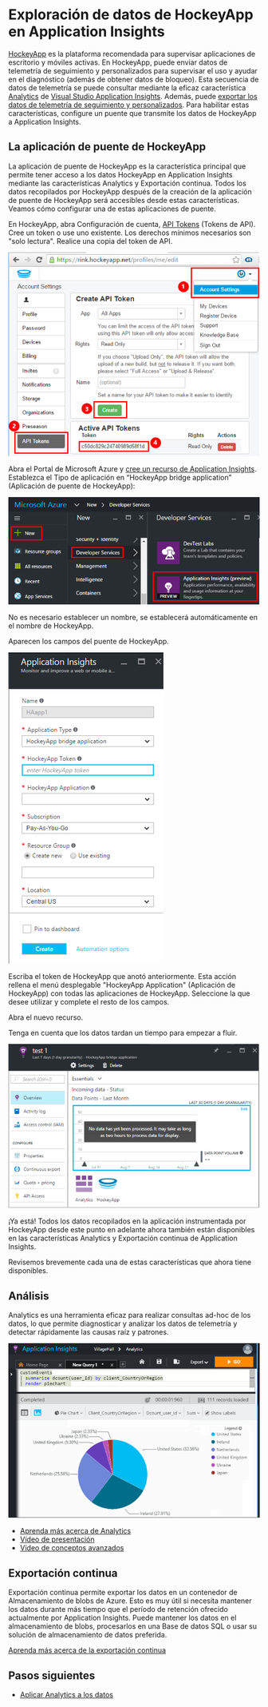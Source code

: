 <properties 
	pageTitle="Exploración de datos de HockeyApp en Application Insights | Microsoft Azure" 
	description="Analice el uso y el rendimiento de la aplicación de Azure con Application Insights." 
	services="application-insights" 
    documentationCenter="windows"
	authors="alancameronwills" 
	manager="douge"/>

<tags 
	ms.service="application-insights" 
	ms.workload="tbd" 
	ms.tgt_pltfrm="ibiza" 
	ms.devlang="na" 
	ms.topic="article" 
	ms.date="08/25/2016" 
	ms.author="awills"/>

#  Exploración de datos de HockeyApp en Application Insights

[HockeyApp](https://azure.microsoft.com/services/hockeyapp/) es la plataforma recomendada para supervisar aplicaciones de escritorio y móviles activas. En HockeyApp, puede enviar datos de telemetría de seguimiento y personalizados para supervisar el uso y ayudar en el diagnóstico (además de obtener datos de bloqueo). Esta secuencia de datos de telemetría se puede consultar mediante la eficaz característica [Analytics](app-insights-analytics.md) de [Visual Studio Application Insights](app-insights-overview.md). Además, puede [exportar los datos de telemetría de seguimiento y personalizados](app-insights-export-telemetry.md). Para habilitar estas características, configure un puente que transmite los datos de HockeyApp a Application Insights.


## La aplicación de puente de HockeyApp

La aplicación de puente de HockeyApp es la característica principal que permite tener acceso a los datos HockeyApp en Application Insights mediante las características Analytics y Exportación continua. Todos los datos recopilados por HockeyApp después de la creación de la aplicación de puente de HockeyApp será accesibles desde estas características. Veamos cómo configurar una de estas aplicaciones de puente.

En HockeyApp, abra Configuración de cuenta, [API Tokens](https://rink.hockeyapp.net/manage/auth_tokens) (Tokens de API). Cree un token o use uno existente. Los derechos mínimos necesarios son "solo lectura". Realice una copia del token de API.

![Obtener un token de API de HockeyApp](./media/app-insights-hockeyapp-bridge-app/01.png)

Abra el Portal de Microsoft Azure y [cree un recurso de Application Insights](app-insights-create-new-resource.md). Establezca el Tipo de aplicación en “HockeyApp bridge application” (Aplicación de puente de HockeyApp):

![Nuevo recurso de Application Insights](./media/app-insights-hockeyapp-bridge-app/02.png)

No es necesario establecer un nombre, se establecerá automáticamente en el nombre de HockeyApp.

Aparecen los campos del puente de HockeyApp.

![Especifique los campos de puente](./media/app-insights-hockeyapp-bridge-app/03.png)

Escriba el token de HockeyApp que anotó anteriormente. Esta acción rellena el menú desplegable "HockeyApp Application" (Aplicación de HockeyApp) con todas las aplicaciones de HockeyApp. Seleccione la que desee utilizar y complete el resto de los campos.

Abra el nuevo recurso.

Tenga en cuenta que los datos tardan un tiempo para empezar a fluir.

![Recurso de Application Insights en espera de datos](./media/app-insights-hockeyapp-bridge-app/04.png)

¡Ya está! Todos los datos recopilados en la aplicación instrumentada por HockeyApp desde este punto en adelante ahora también están disponibles en las características Analytics y Exportación continua de Application Insights.

Revisemos brevemente cada una de estas características que ahora tiene disponibles.

## Análisis

Analytics es una herramienta eficaz para realizar consultas ad-hoc de los datos, lo que permite diagnosticar y analizar los datos de telemetría y detectar rápidamente las causas raíz y patrones.


![Análisis](./media/app-insights-hockeyapp-bridge-app/05.png)


* [Aprenda más acerca de Analytics](app-insights-analytics-tour.md)
* [Vídeo de presentación](https://channel9.msdn.com/events/Build/2016/T666)
* [Vídeo de conceptos avanzados](https://channel9.msdn.com/Events/Build/2016/P591)


## Exportación continua

Exportación continua permite exportar los datos en un contenedor de Almacenamiento de blobs de Azure. Esto es muy útil si necesita mantener los datos durante más tiempo que el período de retención ofrecido actualmente por Application Insights. Puede mantener los datos en el almacenamiento de blobs, procesarlos en una Base de datos SQL o usar su solución de almacenamiento de datos preferida.

[Aprenda más acerca de la exportación continua](app-insights-export-telemetry.md)


## Pasos siguientes

* [Aplicar Analytics a los datos](app-insights-analytics-tour.md)

<!---HONumber=AcomDC_0831_2016-->